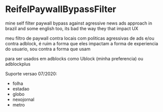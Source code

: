 # ReifelPaywallBypassFilter
mine self filter paywall bypass against agressive news ads approach in brazil and some english too, its bad the way they that impact UX

meu filtro de paywall contra locais com politicas agressivas de ads e/ou contra adblock, 
é ruim a forma que eles impactam a forma de experiencia do usuario, sou contra a forma que usam


para ser usados em adblocks como Ublock (minha preferencia) ou adblockplus

Suporte versao 07/2020:
  - folha
  - estadao
  - globo
  - nexojornal
  - metro
